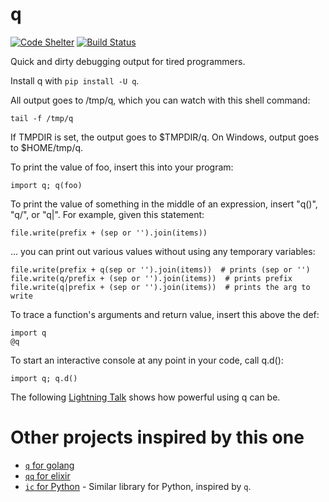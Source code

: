 # q

[![Code Shelter](https://www.codeshelter.co/static/badges/badge-flat.svg)](https://www.codeshelter.co/) [![Build Status](https://travis-ci.org/zestyping/q.svg)](https://travis-ci.org/zestyping/q)

Quick and dirty debugging output for tired programmers.

Install q with `pip install -U q`.

All output goes to /tmp/q, which you can watch with this shell command:

    tail -f /tmp/q

If TMPDIR is set, the output goes to $TMPDIR/q.
On Windows, output goes to $HOME/tmp/q.

To print the value of foo, insert this into your program:

    import q; q(foo)

To print the value of something in the middle of an expression, insert
"q()", "q/", or "q|".  For example, given this statement:

    file.write(prefix + (sep or '').join(items))

... you can print out various values without using any temporary variables:

    file.write(prefix + q(sep or '').join(items))  # prints (sep or '')
    file.write(q/prefix + (sep or '').join(items))  # prints prefix
    file.write(q|prefix + (sep or '').join(items))  # prints the arg to write

To trace a function's arguments and return value, insert this above the def:

    import q
    @q

To start an interactive console at any point in your code, call q.d():

    import q; q.d()

The following
[Lightning Talk](http://pyvideo.org/video/1858/sunday-evening-lightning-talks#t=25m15s)
shows how powerful using q can be.

# Other projects inspired by this one

* [`q` for golang](https://github.com/y0ssar1an/q) 
* [`qq` for elixir](https://github.com/mandarvaze/q)
* [`ic` for Python](https://github.com/gruns/icecream) - Similar library for Python, inspired by `q`.
